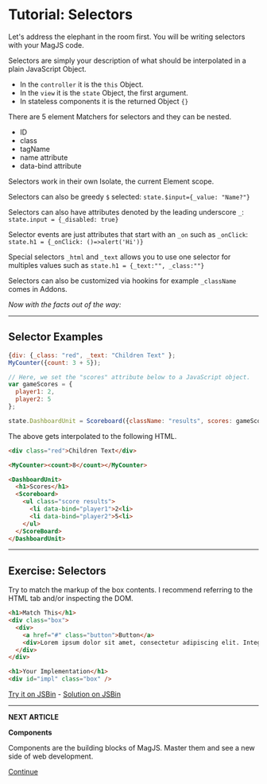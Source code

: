 # Tutorial: Selectors

Let's address the elephant in the room first. You will be writing selectors with your MagJS code.

Selectors are simply your description of what should be interpolated in a plain JavaScript Object. 

- In the `controller` it is the `this` Object.
- In the `view` it is the `state` Object, the first argument.
- In stateless components it is the returned Object `{}`

There are 5 element Matchers for selectors and they can be nested.

- ID
- class
- tagName
- name attribute
- data-bind attribute

Selectors work in their own Isolate, the current Element scope.

Selectors can also be greedy `$` selected: `state.$input={_value: "Name?"}`

Selectors can also have attributes denoted by the  leading underscore `_`: `state.input = {_disabled: true}`

Selector events are just attributes that start with an `_on` such as `_onClick`: `state.h1 = {_onClick: ()=>alert('Hi')}`

Special selectors `_html` and `_text` allows you to use one selector for multiples values such as `state.h1 = {_text:"", _class:""}`

Selectors can also be customized via hookins for example `_className` comes in Addons.

*Now with the facts out of the way:*

<hr>

## Selector Examples

```js
{div: {_class: "red", _text: "Children Text" };
MyCounter({count: 3 + 5});

// Here, we set the "scores" attribute below to a JavaScript object.
var gameScores = {
  player1: 2,
  player2: 5
};

state.DashboardUnit = Scoreboard({className: "results", scores: gameScores});
```

The above gets interpolated to the following HTML.

```html
<div class="red">Children Text</div>

<MyCounter><count>8</count></MyCounter>

<DashboardUnit>
  <h1>Scores</h1>
  <Scoreboard>
    <ul class="score results">
      <li data-bind="player1">2<li>
      <li data-bind="player2">5<li>
    </ul>
  </ScoreBoard>
</DashboardUnit>
```

<hr>

## Exercise: Selectors

Try to match the markup of the box contents. I recommend referring to the HTML tab and/or inspecting the DOM.

```html
<h1>Match This</h1>
<div class="box">
  <div>
    <a href="#" class="button">Button</a>
    <div>Lorem ipsum dolor sit amet, consectetur adipiscing elit. Integer nec odio. Praesent libero.</div>
  </div>
</div>

<h1>Your Implementation</h1>
<div id="impl" class="box" />
```
[Try it on JSBin](http://jsbin.com/ducicebeya/edit?html,js,output) - 
[Solution on JSBin](http://jsbin.com/sazotefeco/edit?js,output)

<hr>

**NEXT ARTICLE**

**Components**

Components are the building blocks of MagJS. Master them and see a new side of web development.

[Continue](https://github.com/magnumjs/mag.js/blob/master/examples/tutorials/build-with-magjs-tutorial-components.md)
